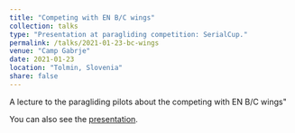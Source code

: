 ```yaml
---
title: "Competing with EN B/C wings"
collection: talks
type: "Presentation at paragliding competition: SerialCup."
permalink: /talks/2021-01-23-bc-wings
venue: "Camp Gabrje"
date: 2021-01-23
location: "Tolmin, Slovenia"
share: false
---
```


A lecture to the paragliding pilots about the competing with EN B/C wings"

You can also see the [presentation](https://www.youtube.com/watch?v=M6ePR8wniHQ).